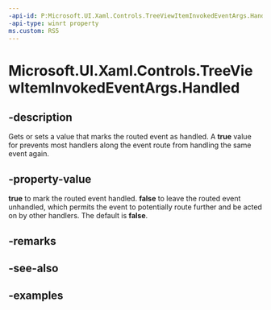 ```yaml
---
-api-id: P:Microsoft.UI.Xaml.Controls.TreeViewItemInvokedEventArgs.Handled
-api-type: winrt property
ms.custom: RS5
---
```

<!-- Property syntax.
public bool Handled { get;  set; }
-->

# Microsoft.UI.Xaml.Controls.TreeViewItemInvokedEventArgs.Handled


## -description

Gets or sets a value that marks the routed event as handled. A **true** value for prevents most handlers along the event route from handling the same event again.


## -property-value

**true** to mark the routed event handled. **false** to leave the routed event unhandled, which permits the event to potentially route further and be acted on by other handlers. The default is **false**.


## -remarks


## -see-also


## -examples



